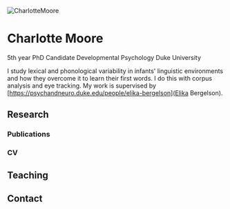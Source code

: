 ![CharlotteMoore](assets/images/headshot.png)

# Charlotte Moore

5th year PhD Candidate
Developmental Psychology
Duke University

I study lexical and phonological variability in infants' linguistic environments and how they overcome it to learn their first words. I do this with corpus analysis and eye tracking. My work is supervised by [https://psychandneuro.duke.edu/people/elika-bergelson](Elika Bergelson).

## Research
### Publications
### CV
## Teaching
## Contact
